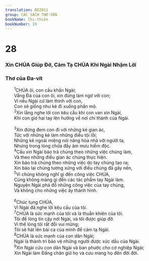 ```yaml
---
translation: BD2011
group: CÁC SÁCH THƠ-VĂN
bookName: Thi-thiên 
bookNumber: 19
---
```


<div class="title"><h1>28</h1><h3>Xin CHÚA Giúp Ðỡ, Cảm Tạ CHÚA Khi Ngài Nhậm Lời</h3><h3>Thơ của Ða-vít</h3></div>
<span class="verse thi_28_1">  <sup>1</sup>CHÚA ôi, con cầu khẩn Ngài;<br/>  Vầng Ðá của con ôi, xin đừng làm ngơ với con;<br/>  Vì nếu Ngài cứ làm thinh với con,<br/>  Con sẽ giống như kẻ đi xuống phần mộ.<br/></span>
<span class="verse thi_28_2">  <sup>2</sup>Xin lắng nghe lời con kêu cầu khi con van xin Ngài,<br/>  Khi con giơ hai tay lên hướng về nơi chí thánh của Ngài.<br/><br/></span>
<span class="verse thi_28_3">  <sup>3</sup>Xin đừng đem con đi với những kẻ gian ác,<br/>  Tức với những kẻ làm những điều tội lỗi;<br/>  Những kẻ ngoài miệng nói năng hòa nhã với người ta,<br/>  Nhưng trong lòng chứa đầy âm mưu hiểm độc.<br/></span>
<span class="verse thi_28_4">  <sup>4</sup>Cầu xin Ngài báo trả chúng theo những việc chúng làm,<br/>  Và theo những điều gian ác chúng thực hiện.<br/>  Xin báo trả chúng theo những việc do tay chúng tạo ra;<br/>  Xin báo lại chúng tương xứng với điều chúng đã gây nên,<br/></span>
<span class="verse thi_28_5">  <sup>5</sup>Vì chúng không nghĩ gì đến công việc CHÚA,<br/>  Cũng không màng gì đến các tác phẩm tay Ngài làm.<br/>  Nguyện Ngài phá đổ những công việc của tay chúng,<br/>  Và không cho những việc ấy thành hình.<br/><br/></span>
<span class="verse thi_28_6">  <sup>6</sup>Chúc tụng CHÚA,<br/>  Vì Ngài đã nghe lời kêu cầu của tôi.<br/></span>
<span class="verse thi_28_7">  <sup>7</sup>CHÚA là sức mạnh của tôi và là thuẫn khiên của tôi.<br/>  Tôi để lòng tin cậy nơi Ngài, và tôi được giúp đỡ.<br/>  Vì thế lòng tôi rất đỗi vui mừng;<br/>  Tôi sẽ hát lên bài ca của mình để cảm tạ Ngài.<br/></span>
<span class="verse thi_28_8">  <sup>8</sup>CHÚA là sức mạnh của con dân Ngài;<br/>  Ngài là thành trì bảo vệ những người được xức dầu của Ngài.<br/></span>
<span class="verse thi_28_9">  <sup>9</sup>Xin Ngài cứu con dân Ngài và ban phước cho cơ nghiệp Ngài;<br/>  Xin Ngài làm Ðấng chăn giữ họ và cưu mang họ đến đời đời.<br/></span>
